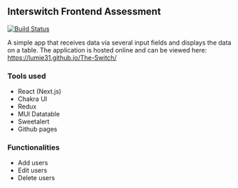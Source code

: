 ## Interswitch Frontend Assessment

[![Build Status](https://travis-ci.com/lumie31/The-Switch.svg?branch=main)](https://travis-ci.com/lumie31/The-Switch)

A simple app that receives data via several input fields and displays the data on a table. The application is hosted online and can be viewed here: https://lumie31.github.io/The-Switch/

### Tools used 
- React (Next.js)
- Chakra UI
- Redux
- MUI Datatable
- Sweetalert
- Github pages

### Functionalities
- Add users
- Edit users
- Delete users